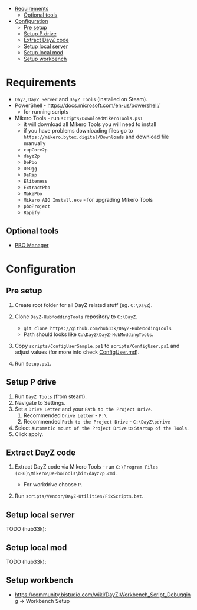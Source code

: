 - [Requirements](#requirements)
  - [Optional tools](#optional-tools)
- [Configuration](#configuration)
  - [Pre setup](#pre-setup)
  - [Setup P drive](#setup-p-drive)
  - [Extract DayZ code](#extract-dayz-code)
  - [Setup local server](#setup-local-server)
  - [Setup local mod](#setup-local-mod)
  - [Setup workbench](#setup-workbench)

# Requirements

- `DayZ`, `DayZ Server` and `DayZ Tools` (installed on Steam).
- PowerShell - https://docs.microsoft.com/en-us/powershell/
  - for running scripts
- Mikero Tools - run `scripts/DownloadMikeroTools.ps1`
  - it will download all Mikero Tools you will need to install
  - if you have problems downloading files go to `https://mikero.bytex.digital/Downloads` and download file manually
  - `cupCore2p`
  - `dayz2p`
  - `DePbo`
  - `DeOgg`
  - `DeRap`
  - `Eliteness`
  - `ExtractPbo`
  - `MakePbo`
  - `Mikero AIO Install.exe` - for upgrading Mikero Tools
  - `pboProject`
  - `Rapify`

## Optional tools

- [PBO Manager](https://pbo-manager-v-1-4.software.informer.com/1.4b/)

# Configuration

## Pre setup

1. Create root folder for all DayZ related stuff (eg. `C:\DayZ`).
1. Clone `DayZ-HubModdingTools` repository to `C:\DayZ`.

   - `git clone https://github.com/hub33k/DayZ-HubModdingTools`
   - Path should looks like `C:\DayZ\DayZ-HubModdingTools`.

1. Copy `scripts/ConfigUserSample.ps1` to `scripts/ConfigUser.ps1` and adjust values (for more info check [ConfigUser.md](ConfigUser.md)).
1. Run `Setup.ps1`.

## Setup P drive

1. Run `DayZ Tools` (from steam).
1. Navigate to Settings.
1. Set a `Drive Letter` and your `Path to the Project Drive`.
   1. Recommended `Drive Letter` - `P:\`
   1. Recommended `Path to the Project Drive` - `C:\DayZ\pdrive`
1. Select `Automatic mount of the Project Drive` to `Startup of the Tools`.
1. Click apply.

## Extract DayZ code

1. Extract DayZ code via Mikero Tools - run `C:\Program Files (x86)\Mikero\DePboTools\bin\dayz2p.cmd`.

   - For workdrive choose `P`.

1. Run `scripts/Vendor/DayZ-Utilities/FixScripts.bat`.

## Setup local server

TODO (hub33k):

## Setup local mod

TODO (hub33k):

## Setup workbench

- https://community.bistudio.com/wiki/DayZ:Workbench_Script_Debugging -> Workbench Setup
